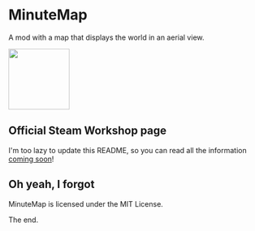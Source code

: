# MinuteMap
A mod with a map that displays the world in an aerial view.

<img src="http://i.imgur.com/8eWioVT.png" width="120">

## Official Steam Workshop page
I'm too lazy to update this README, so you can read all the information [coming soon]()!

## Oh yeah, I forgot
MinuteMap is licensed under the MIT License.

The end.
